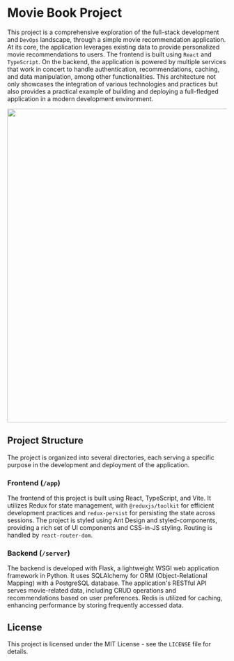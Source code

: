# Movie Book Project

This project is a comprehensive exploration of the full-stack development and `DevOps` landscape, through a simple movie recommendation application. At its core, the application leverages existing data to provide personalized movie recommendations to users. The frontend is built using `React` and `TypeScript`. On the backend, the application is powered by multiple services that work in concert to handle authentication, recommendations, caching, and data manipulation, among other functionalities. This architecture not only showcases the integration of various technologies and practices but also provides a practical example of building and deploying a full-fledged application in a modern development environment.

<div align="center">
    <img src="https://github.com/JanezSedeljsak/movie-book/assets/43420276/df2f6ff1-2ff0-402c-a3bf-1063d3c7bcf1" width="720" />
</div>

## Project Structure

The project is organized into several directories, each serving a specific purpose in the development and deployment of the application.

### Frontend (`/app`)

The frontend of this project is built using React, TypeScript, and Vite. It utilizes Redux for state management, with `@reduxjs/toolkit` for efficient development practices and `redux-persist` for persisting the state across sessions. The project is styled using Ant Design and styled-components, providing a rich set of UI components and CSS-in-JS styling. Routing is handled by `react-router-dom`.

### Backend (`/server`)

The backend is developed with Flask, a lightweight WSGI web application framework in Python. It uses SQLAlchemy for ORM (Object-Relational Mapping) with a PostgreSQL database. The application's RESTful API serves movie-related data, including CRUD operations and recommendations based on user preferences. Redis is utilized for caching, enhancing performance by storing frequently accessed data.

## License

This project is licensed under the MIT License - see the `LICENSE` file for details.
